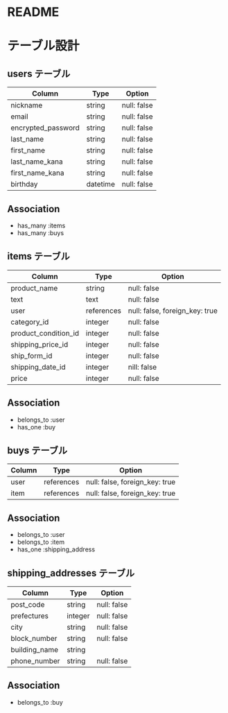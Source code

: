 # README
# テーブル設計

## users テーブル

| Column             | Type     | Option      |
| ------------------ | -------- | ----------- |
| nickname           | string   | null: false |
| email              | string   | null: false |
| encrypted_password | string   | null: false |
| last_name          | string   | null: false |
| first_name         | string   | null: false |
| last_name_kana     | string   | null: false |
| first_name_kana    | string   | null: false |
| birthday           | datetime | null: false |

## Association

- has_many :items
- has_many :buys

## items テーブル

| Column               | Type       | Option                         |
| -------------------- | ---------- | ------------------------------ |
| product_name         | string     | null: false                    |
| text                 | text       | null: false                    |
| user                 | references | null: false, foreign_key: true |
| category_id          | integer    | null: false                    |
| product_condition_id | integer    | null: false                    |
| shipping_price_id    | integer    | null: false                    |
| ship_form_id         | integer    | null: false                    |
| shipping_date_id     | integer    | nill: false                    |
| price                | integer    | null: false                    |

## Association

- belongs_to :user
- has_one :buy

## buys テーブル

| Column           | Type    | Option                            |
| ---------------- | ---------- | ------------------------------ |
| user             | references | null: false, foreign_key: true |
| item             | references | null: false, foreign_key: true |

## Association

- belongs_to :user
- belongs_to :item
- has_one :shipping_address

## shipping_addresses テーブル

| Column        | Type    | Option      |
| ------------- | ------- | ----------- |
| post_code     | string  | null: false |
| prefectures   | integer | null: false |
| city          | string  | null: false |
| block_number  | string  | null: false |
| building_name | string  |             |
| phone_number  | string  | null: false |

## Association

- belongs_to :buy